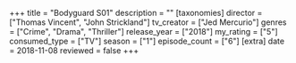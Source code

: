 +++
title = "Bodyguard S01"
description = ""
[taxonomies]
director = ["Thomas Vincent", "John Strickland"] 
tv_creator = ["Jed Mercurio"]
genres = ["Crime", "Drama", "Thriller"]
release_year = ["2018"]
my_rating = ["5"]
consumed_type = ["TV"]
season = ["1"]
episode_count = ["6"]
[extra]
date = 2018-11-08
reviewed = false
+++
